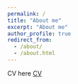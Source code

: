 ```yaml
---
permalink: /
title: "About me"
excerpt: "About me"
author_profile: true
redirect_from:
  - /about/
  - /about.html
---
```


CV here [CV](https://austinyi.github.io/assets/CV.pdf)
